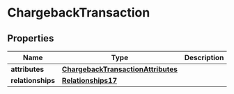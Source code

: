 # ChargebackTransaction

## Properties
Name | Type | Description | Notes
------------ | ------------- | ------------- | -------------
**attributes** | [**ChargebackTransactionAttributes**](ChargebackTransactionAttributes.md) |  | 
**relationships** | [**Relationships17**](Relationships17.md) |  | 
